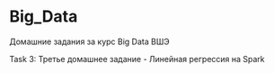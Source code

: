 # Big_Data
Домашние задания за курс Big Data ВШЭ

Task 3: Третье домашнее задание - Линейная регрессия на Spark
